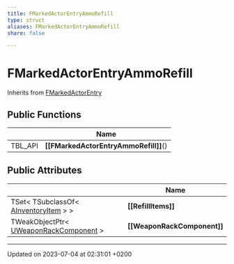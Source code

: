 ```yaml
---
title: FMarkedActorEntryAmmoRefill
type: struct
aliases: FMarkedActorEntryAmmoRefill
share: false

---
```


# FMarkedActorEntryAmmoRefill





Inherits from [FMarkedActorEntry](/docs/SDK/Source/Classes/structFMarkedActorEntry.md)

## Public Functions

|                | Name           |
| -------------- | -------------- |
| TBL_API | **[[FMarkedActorEntryAmmoRefill]]**() |

## Public Attributes

|                | Name           |
| -------------- | -------------- |
| TSet< TSubclassOf< [AInventoryItem](/docs/SDK/Source/Classes/classAInventoryItem.md) > > | **[[RefillItems]]**  |
| TWeakObjectPtr< [UWeaponRackComponent](/docs/SDK/Source/Classes/classUWeaponRackComponent.md) > | **[[WeaponRackComponent]]**  |

-------------------------------

Updated on 2023-07-04 at 02:31:01 +0200
